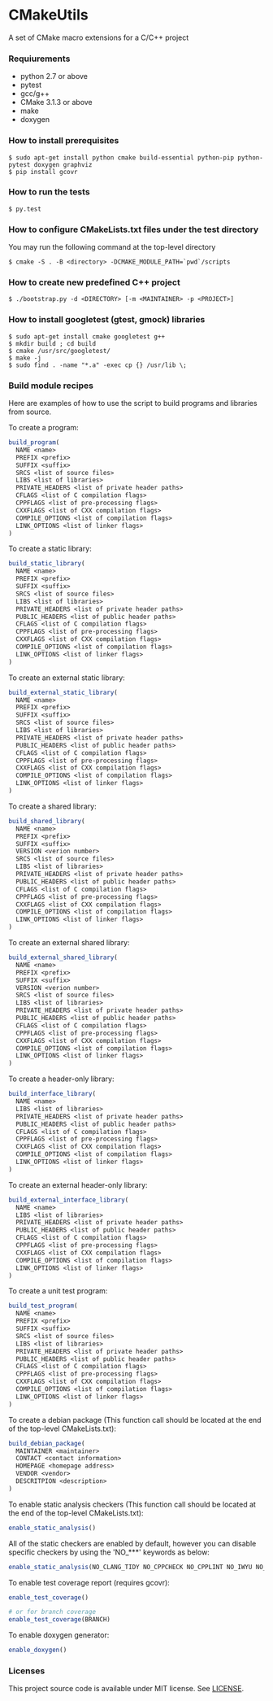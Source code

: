 # CMakeUtils

A set of CMake macro extensions for a C/C++ project


### Requiurements

- python 2.7 or above
- pytest
- gcc/g++
- CMake 3.1.3 or above
- make
- doxygen


### How to install prerequisites

    $ sudo apt-get install python cmake build-essential python-pip python-pytest doxygen graphviz
    $ pip install gcovr


### How to run the tests

    $ py.test


### How to configure CMakeLists.txt files under the test directory

You may run the following command at the top-level directory

    $ cmake -S . -B <directory> -DCMAKE_MODULE_PATH=`pwd`/scripts


### How to create new predefined C++ project

    $ ./bootstrap.py -d <DIRECTORY> [-m <MAINTAINER> -p <PROJECT>]


### How to install googletest (gtest, gmock) libraries

    $ sudo apt-get install cmake googletest g++
    $ mkdir build ; cd build
    $ cmake /usr/src/googletest/
    $ make -j
    $ sudo find . -name "*.a" -exec cp {} /usr/lib \;


### Build module recipes

Here are examples of how to use the script to build programs and libraries from source.

To create a program:
```cmake
build_program(
  NAME <name>
  PREFIX <prefix>
  SUFFIX <suffix>
  SRCS <list of source files>
  LIBS <list of libraries>
  PRIVATE_HEADERS <list of private header paths>
  CFLAGS <list of C compilation flags>
  CPPFLAGS <list of pre-processing flags>
  CXXFLAGS <list of CXX compilation flags>
  COMPILE_OPTIONS <list of compilation flags>
  LINK_OPTIONS <list of linker flags>
)
```

To create a static library:
```cmake
build_static_library(
  NAME <name>
  PREFIX <prefix>
  SUFFIX <suffix>
  SRCS <list of source files>
  LIBS <list of libraries>
  PRIVATE_HEADERS <list of private header paths>
  PUBLIC_HEADERS <list of public header paths>
  CFLAGS <list of C compilation flags>
  CPPFLAGS <list of pre-processing flags>
  CXXFLAGS <list of CXX compilation flags>
  COMPILE_OPTIONS <list of compilation flags>
  LINK_OPTIONS <list of linker flags>
)
```

To create an external static library:
```cmake
build_external_static_library(
  NAME <name>
  PREFIX <prefix>
  SUFFIX <suffix>
  SRCS <list of source files>
  LIBS <list of libraries>
  PRIVATE_HEADERS <list of private header paths>
  PUBLIC_HEADERS <list of public header paths>
  CFLAGS <list of C compilation flags>
  CPPFLAGS <list of pre-processing flags>
  CXXFLAGS <list of CXX compilation flags>
  COMPILE_OPTIONS <list of compilation flags>
  LINK_OPTIONS <list of linker flags>
)
```

To create a shared library:
```cmake
build_shared_library(
  NAME <name>
  PREFIX <prefix>
  SUFFIX <suffix>
  VERSION <verion number>
  SRCS <list of source files>
  LIBS <list of libraries>
  PRIVATE_HEADERS <list of private header paths>
  PUBLIC_HEADERS <list of public header paths>
  CFLAGS <list of C compilation flags>
  CPPFLAGS <list of pre-processing flags>
  CXXFLAGS <list of CXX compilation flags>
  COMPILE_OPTIONS <list of compilation flags>
  LINK_OPTIONS <list of linker flags>
)
```

To create an external shared library:
```cmake
build_external_shared_library(
  NAME <name>
  PREFIX <prefix>
  SUFFIX <suffix>
  VERSION <verion number>
  SRCS <list of source files>
  LIBS <list of libraries>
  PRIVATE_HEADERS <list of private header paths>
  PUBLIC_HEADERS <list of public header paths>
  CFLAGS <list of C compilation flags>
  CPPFLAGS <list of pre-processing flags>
  CXXFLAGS <list of CXX compilation flags>
  COMPILE_OPTIONS <list of compilation flags>
  LINK_OPTIONS <list of linker flags>
)
```

To create a header-only library:
```cmake
build_interface_library(
  NAME <name>
  LIBS <list of libraries>
  PRIVATE_HEADERS <list of private header paths>
  PUBLIC_HEADERS <list of public header paths>
  CFLAGS <list of C compilation flags>
  CPPFLAGS <list of pre-processing flags>
  CXXFLAGS <list of CXX compilation flags>
  COMPILE_OPTIONS <list of compilation flags>
  LINK_OPTIONS <list of linker flags>
)
```

To create an external header-only library:
```cmake
build_external_interface_library(
  NAME <name>
  LIBS <list of libraries>
  PRIVATE_HEADERS <list of private header paths>
  PUBLIC_HEADERS <list of public header paths>
  CFLAGS <list of C compilation flags>
  CPPFLAGS <list of pre-processing flags>
  CXXFLAGS <list of CXX compilation flags>
  COMPILE_OPTIONS <list of compilation flags>
  LINK_OPTIONS <list of linker flags>
)
```

To create a unit test program:
```cmake
build_test_program(
  NAME <name>
  PREFIX <prefix>
  SUFFIX <suffix>
  SRCS <list of source files>
  LIBS <list of libraries>
  PRIVATE_HEADERS <list of private header paths>
  PUBLIC_HEADERS <list of public header paths>
  CFLAGS <list of C compilation flags>
  CPPFLAGS <list of pre-processing flags>
  CXXFLAGS <list of CXX compilation flags>
  COMPILE_OPTIONS <list of compilation flags>
  LINK_OPTIONS <list of linker flags>
)
```

To create a debian package (This function call should be located at the end of the top-level CMakeLists.txt):
```cmake
build_debian_package(
  MAINTAINER <maintainer>
  CONTACT <contact information>
  HOMEPAGE <homepage address>
  VENDOR <vendor>
  DESCRITPION <description>
)
```

To enable static analysis checkers (This function call should be located at the end of the top-level CMakeLists.txt):
```cmake
enable_static_analysis()
```

All of the static checkers are enabled by default, however you can disable specific checkers by using the 'NO_***' keywords as below:
```cmake
enable_static_analysis(NO_CLANG_TIDY NO_CPPCHECK NO_CPPLINT NO_IWYU NO_LWYU)
```

To enable test coverage report (requires gcovr):
```cmake
enable_test_coverage()

# or for branch coverage
enable_test_coverage(BRANCH)
```

To enable doxygen generator:
```cmake
enable_doxygen()
```


### Licenses

This project source code is available under MIT license. See [LICENSE](LICENSE).